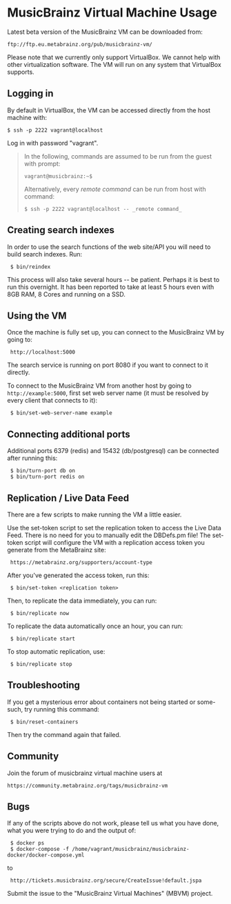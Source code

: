 # MusicBrainz Virtual Machine Usage

Latest beta version of the MusicBrainz VM can be downloaded from:

    ftp://ftp.eu.metabrainz.org/pub/musicbrainz-vm/

Please note that we currently only support VirtualBox. We cannot help with other
virtualization software. The VM will run on any system that VirtualBox supports.

## Logging in

By default in VirtualBox, the VM can be accessed directly from the host machine with:

    $ ssh -p 2222 vagrant@localhost

Log in with password "vagrant".

> In the following, commands are assumed to be run from the guest with prompt:
>
>     vagrant@musicbrainz:~$
>
> Alternatively, every _remote command_ can be run from host with command:
>
>     $ ssh -p 2222 vagrant@localhost -- _remote command_

## Creating search indexes

In order to use the search functions of the web site/API you will need to build search indexes. Run:

     $ bin/reindex

This process will also take several hours -- be patient. Perhaps it is best to run this overnight.
It has been reported to take at least 5 hours even with 8GB RAM, 8 Cores and running on a SSD.

## Using the VM 

Once the machine is fully set up, you can connect to the MusicBrainz VM by going to:

     http://localhost:5000

The search service is running on port 8080 if you want to connect to it directly.

To connect to the MusicBrainz VM from another host by going to `http://example:5000`,
first set web server name (it must be resolved by every client that connects to it):

     $ bin/set-web-server-name example

## Connecting additional ports

Additional ports 6379 (redis) and 15432 (db/postgresql) can be connected after running this:

     $ bin/turn-port db on
     $ bin/turn-port redis on

## Replication / Live Data Feed

There are a few scripts to make running the VM a little easier. 

Use the set-token script to set the replication token to access the Live Data Feed. There
is no need for you to manually edit the DBDefs.pm file! The set-token script will configure 
the VM with a replication access token you generate from the MetaBrainz site:

     https://metabrainz.org/supporters/account-type

After you've generated the access token, run this:

     $ bin/set-token <replication token>

Then, to replicate the data immediately, you can run:

     $ bin/replicate now

To replicate the data automatically once an hour, you can run:

     $ bin/replicate start

To stop automatic replication, use:

     $ bin/replicate stop


## Troubleshooting

If you get a mysterious error about containers not being started or some-such, try running this command:

     $ bin/reset-containers

Then try the command again that failed.


## Community

Join the forum of musicbrainz virtual machine users at

    https://community.metabrainz.org/tags/musicbrainz-vm

## Bugs

If any of the scripts above do not work, please tell us what you have done, what you
were trying to do and the output of:

     $ docker ps
     $ docker-compose -f /home/vagrant/musicbrainz/musicbrainz-docker/docker-compose.yml

to 

     http://tickets.musicbrainz.org/secure/CreateIssue!default.jspa

Submit the issue to the "MusicBrainz Virtual Machines" (MBVM) project.
